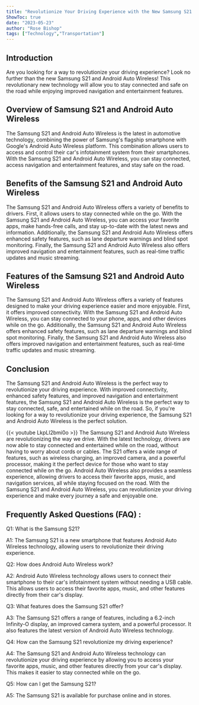 ```yaml
---
title: "Revolutionize Your Driving Experience with the New Samsung S21 and Android Auto Wireless!"
ShowToc: true 
date: "2023-05-23"
author: "Rose Bishop" 
tags: ["Technology","Transportation"]
---
```

## Introduction
Are you looking for a way to revolutionize your driving experience? Look no further than the new Samsung S21 and Android Auto Wireless! This revolutionary new technology will allow you to stay connected and safe on the road while enjoying improved navigation and entertainment features. 

## Overview of Samsung S21 and Android Auto Wireless
The Samsung S21 and Android Auto Wireless is the latest in automotive technology, combining the power of Samsung's flagship smartphone with Google's Android Auto Wireless platform. This combination allows users to access and control their car's infotainment system from their smartphones. With the Samsung S21 and Android Auto Wireless, you can stay connected, access navigation and entertainment features, and stay safe on the road. 

## Benefits of the Samsung S21 and Android Auto Wireless
The Samsung S21 and Android Auto Wireless offers a variety of benefits to drivers. First, it allows users to stay connected while on the go. With the Samsung S21 and Android Auto Wireless, you can access your favorite apps, make hands-free calls, and stay up-to-date with the latest news and information. Additionally, the Samsung S21 and Android Auto Wireless offers enhanced safety features, such as lane departure warnings and blind spot monitoring. Finally, the Samsung S21 and Android Auto Wireless also offers improved navigation and entertainment features, such as real-time traffic updates and music streaming. 

## Features of the Samsung S21 and Android Auto Wireless
The Samsung S21 and Android Auto Wireless offers a variety of features designed to make your driving experience easier and more enjoyable. First, it offers improved connectivity. With the Samsung S21 and Android Auto Wireless, you can stay connected to your phone, apps, and other devices while on the go. Additionally, the Samsung S21 and Android Auto Wireless offers enhanced safety features, such as lane departure warnings and blind spot monitoring. Finally, the Samsung S21 and Android Auto Wireless also offers improved navigation and entertainment features, such as real-time traffic updates and music streaming. 

## Conclusion
The Samsung S21 and Android Auto Wireless is the perfect way to revolutionize your driving experience. With improved connectivity, enhanced safety features, and improved navigation and entertainment features, the Samsung S21 and Android Auto Wireless is the perfect way to stay connected, safe, and entertained while on the road. So, if you're looking for a way to revolutionize your driving experience, the Samsung S21 and Android Auto Wireless is the perfect solution.

{{< youtube LkpLl2bmi0o >}} 
The Samsung S21 and Android Auto Wireless are revolutionizing the way we drive. With the latest technology, drivers are now able to stay connected and entertained while on the road, without having to worry about cords or cables. The S21 offers a wide range of features, such as wireless charging, an improved camera, and a powerful processor, making it the perfect device for those who want to stay connected while on the go. Android Auto Wireless also provides a seamless experience, allowing drivers to access their favorite apps, music, and navigation services, all while staying focused on the road. With the Samsung S21 and Android Auto Wireless, you can revolutionize your driving experience and make every journey a safe and enjoyable one.

## Frequently Asked Questions (FAQ) :
Q1: What is the Samsung S21?

A1: The Samsung S21 is a new smartphone that features Android Auto Wireless technology, allowing users to revolutionize their driving experience. 

Q2: How does Android Auto Wireless work?

A2: Android Auto Wireless technology allows users to connect their smartphone to their car's infotainment system without needing a USB cable. This allows users to access their favorite apps, music, and other features directly from their car's display. 

Q3: What features does the Samsung S21 offer?

A3: The Samsung S21 offers a range of features, including a 6.2-inch Infinity-O display, an improved camera system, and a powerful processor. It also features the latest version of Android Auto Wireless technology. 

Q4: How can the Samsung S21 revolutionize my driving experience?

A4: The Samsung S21 and Android Auto Wireless technology can revolutionize your driving experience by allowing you to access your favorite apps, music, and other features directly from your car's display. This makes it easier to stay connected while on the go. 

Q5: How can I get the Samsung S21?

A5: The Samsung S21 is available for purchase online and in stores.


